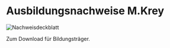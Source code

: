 # Ausbildungsnachweise M.Krey
![Nachweisdeckblatt](https://user-images.githubusercontent.com/77609089/160318712-980e71e9-2e2a-4204-87a3-4a99c9645319.jpg)



Zum Download für Bildungsträger.

